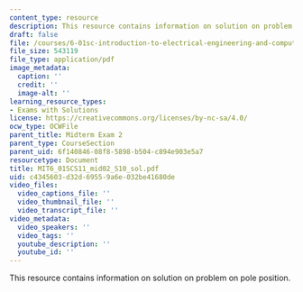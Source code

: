 ```yaml
---
content_type: resource
description: This resource contains information on solution on problem on pole position.
draft: false
file: /courses/6-01sc-introduction-to-electrical-engineering-and-computer-science-i-spring-2011/c4345603d32d69559a6e032be41680de_MIT6_01SCS11_mid02_S10_sol.pdf
file_size: 543119
file_type: application/pdf
image_metadata:
  caption: ''
  credit: ''
  image-alt: ''
learning_resource_types:
- Exams with Solutions
license: https://creativecommons.org/licenses/by-nc-sa/4.0/
ocw_type: OCWFile
parent_title: Midterm Exam 2
parent_type: CourseSection
parent_uid: 6f140846-08f8-5898-b504-c894e903e5a7
resourcetype: Document
title: MIT6_01SCS11_mid02_S10_sol.pdf
uid: c4345603-d32d-6955-9a6e-032be41680de
video_files:
  video_captions_file: ''
  video_thumbnail_file: ''
  video_transcript_file: ''
video_metadata:
  video_speakers: ''
  video_tags: ''
  youtube_description: ''
  youtube_id: ''
---
```

This resource contains information on solution on problem on pole position.